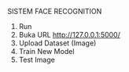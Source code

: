 SISTEM FACE RECOGNITION

1. Run
2. Buka URL http://127.0.0.1:5000/
3. Upload Dataset (Image)
4. Train New Model
5. Test Image
